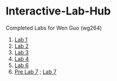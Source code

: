 # Interactive-Lab-Hub

Completed Labs for Wen Guo (wg264)

1. [Lab 1](./lab1/)
2. [Lab 2](./lab2/)
3. [Lab 3](./lab3/)
4. [Lab 4](./lab4/)
5. [Lab 6](https://github.com/gw3218/IDD-Fa18-Lab6)
6. [Pre Lab 7](./lab7/prelab/)  ; [Lab 7](./lab7/)